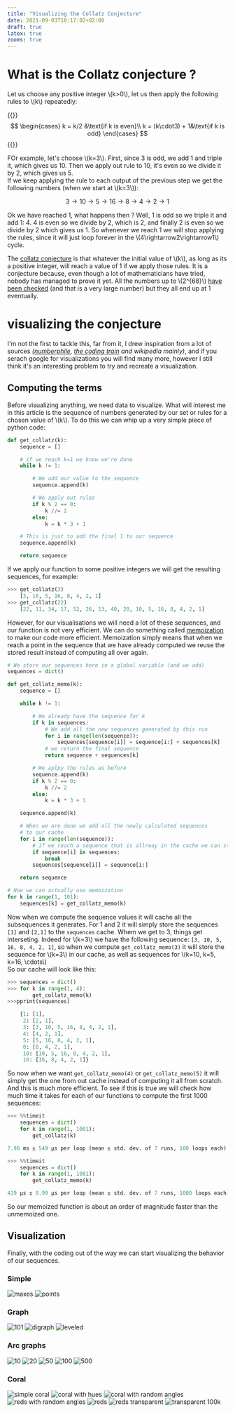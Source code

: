```yaml
---
title: "Visualizing the Collatz Conjecture"
date: 2021-09-03T18:17:02+02:00
draft: true
latex: true
zooms: true
---
```


# What is the Collatz conjecture ?

Let us choose any positive integer \\(k>0\\), let us then apply the following rules to \\(k\\) repeatedly: 

<!--more-->
{{<longmath>}}
$$
\begin{cases}
k = k/2 &\text{if k is even}\\
k = (k\cdot3) + 1&\text{if k is odd}
\end{cases}
$$
{{</longmath>}}

FOr example, let's choose \\(k=3\\). First, since 3 is odd, we add 1 and triple it, which gives us 10. Then we apply out rule to 10, it's even so we divide it by 2, which gives us 5.  
If we keep applying the rule to each output of the previous step we get the following numbers (when we start at \\(k=3\\)): 

$$
3 \rightarrow 10 \rightarrow 5 \rightarrow 16 \rightarrow 8 \rightarrow 4 \rightarrow 2 \rightarrow 1
$$

Ok we have reached 1, what happens then ? Well, 1 is odd so we triple it and add 1: 4. 4 is even so we divide by 2, which is 2, and finally 2 is even so we divide by 2 which gives us 1. So whenever we reach 1 we will stop applying the rules, since it will just loop forever in the \\(4\rightarrow2\rightarrow1\\) cycle.  

The [collatz conjecture](https://en.wikipedia.org/wiki/Collatz_conjecture) is that whatever the initial value of \\(k\\), as long as its a positive integer, will reach a value of 1 if we apply those rules. It is a conjecture because, even though a lot of mathematicians have tried, nobody has managed to prove it yet. All the numbers up to \\(2^{68}\\) [have been checked](https://doi.org/10.1007%2Fs11227-020-03368-x) (and that is a very large number) but they all end up at 1 eventually.  

# visualizing the conjecture

I'm not the first to tackle this, far from it, I drew inspiration from a lot of sources *([numberphile](), [the coding train]() and wikipedia mainly)*, and if you serach google for visualizations you will find many more, however I still think it's an interesting problem to try and recreate a visualization. 

## Computing the terms

Before visualizing anything, we need data to visualize. What will interest me in this article is the sequence of numbers generated by our set or rules for a chosen value of \\(k\\). To do this we can whip up a very simple piece of python code: 

```python
def get_collatz(k):
    sequence = []

    # if we reach k=1 we know we're done
    while k != 1:

        # We add our value to the sequence
        sequence.append(k)

        # We apply out rules
        if k % 2 == 0:
            k //= 2
        else:
            k = k * 3 + 1

    # This is just to add the final 1 to our sequence
    sequence.append(k)

    return sequence
```
If we apply our function to some positive integers we will get the resulting sequences, for example:

```python
>>> get_collatz(3)
    [3, 10, 5, 16, 8, 4, 2, 1]
>>> get_collatz(22)
    [22, 11, 34, 17, 52, 26, 13, 40, 20, 10, 5, 16, 8, 4, 2, 1]
```

However, for our visualisations we will need a lot of these sequences, and our function is not very efficient. We can do something called [memoization](https://en.wikipedia.org/wiki/Memoization) to make our code more efficient. Memoization simply means that when we reach a point in the sequence that we have already computed we reuse the stored result instead of computing all over again.

```python
# We store our sequences here in a global variable (and we add)
sequences = dict()

def get_collatz_memo(k):
    sequence = []

    while k != 1:

        # We already have the sequence for k
        if k in sequences:
            # We add all the new sequences generated by this run
            for i in range(len(sequence)):
                sequences[sequence[i]] = sequence[i:] + sequences[k]
            # we return the final sequence
            return sequence + sequences[k]

        # We aplpy the rules as before
        sequence.append(k)
        if k % 2 == 0:
            k //= 2
        else:
            k = k * 3 + 1

    sequence.append(k)

    # When we are done we add all the newly calculated sequences
    # to our cache 
    for i in range(len(sequence)):
        # if we reach a sequence that is allreay in the cache we can stop
        if sequence[i] in sequences:
            break
        sequences[sequence[i]] = sequence[i:]

    return sequence

# Now we can actually use memoization
for k in range(1, 101):
    sequences[k] = get_collatz_memo(k)
```

Now when we compute the sequence values it will cache all the subsequences it generates. For 1 and 2 it will simply store the sequences `[1]` and `[2,1]` to the `sequences` cache. Whem we get to 3, things get interseting. Indeed for \\(k=3\\) we have the following sequence: `[3, 10, 5, 16, 8, 4, 2, 1]`, so when we compute `get_collatz_memo(3)` it will store the sequence for \\(k=3\\) in our cache, as well as sequences for \\(k=10, k=5, k=16, \cdots\\)  
So our cache will look like this: 

```python
>>> sequences = dict()
>>> for k in range(1, 4):
        get_collatz_memo(k)
>>>pprint(sequences)

    {1: [1],
     2: [2, 1],
     3: [3, 10, 5, 16, 8, 4, 2, 1],
     4: [4, 2, 1],
     5: [5, 16, 8, 4, 2, 1],
     8: [8, 4, 2, 1],
     10: [10, 5, 16, 8, 4, 2, 1],
     16: [16, 8, 4, 2, 1]}
```

So now when we want `get_collatz_memo(4)` or `get_collatz_memo(5)` it will simply get the one from out cache instead of computing it all from scratch. And this is much more efficient. To see if this is true we will check how much time it takes for each of our functions to compute the first 1000 sequences: 

```python
>>> %%timeit
    sequences = dict()
    for k in range(1, 1001):
        get_collatz(k)

7.98 ms ± 549 µs per loop (mean ± std. dev. of 7 runs, 100 loops each)

>>> %%timeit
    sequences = dict()
    for k in range(1, 1001):
        get_collatz_memo(k)

419 µs ± 8.99 µs per loop (mean ± std. dev. of 7 runs, 1000 loops each)
```

So our memoized function is about an order of magnitude faster than the unmemoized one. 

## Visualization

Finally, with the coding out of the way we can start visualizing the behavior of our sequences. 

### Simple
![maxes](/images/collatz/simple/collatz_maxes.svg)
![points](/images/collatz/simple/collatz_points.svg)

### Graph
![101](/images/collatz/graph/collatz.101.png)
![digraph](/images/collatz/graph/collatz_1000.digraph.png)
![leveled](/images/collatz/graph/collatz_1000.digraph.leveled.png)

### Arc graphs
![10](/images/collatz/arcs/collatz_arc_10.png)
![20](/images/collatz/arcs/collatz_arc_20.png)
![50](/images/collatz/arcs/collatz_arc_50.png)
![100](/images/collatz/arcs/collatz_arc_100.png)
![500](/images/collatz/arcs/collatz_arc_500.png)

### Coral

![simple coral](/images/collatz/coral/collatz_10_000_coral.png)
![coral with hues](/images/collatz/coral/collatz_10_000_hues_coral.png)
![coral with random angles](/images/collatz/coral/collatz_10_000_random_angles_coral.png)
![reds with random angles](/images/collatz/coral/collatz_10_000_random_reds_angles_coral.png)
![reds](/images/collatz/coral/collatz_10_000_reds_coral.png)
![reds transparent](/images/collatz/coral/collatz_10_000_reds_transparent_coral.png)
![transparent 100k](/images/collatz/coral/collatz_100_000_transparent_coral.png)